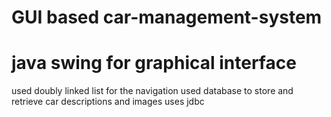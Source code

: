 # GUI based car-management-system
# java swing for graphical interface
used doubly linked list for the navigation 
used database to store and retrieve car descriptions and images
uses jdbc

